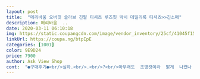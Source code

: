 ```yaml
---
layout: post 
title:  "메리바움 오버핏 슬라브 긴팔 티셔츠 루즈핏 박시 데일리룩 티셔츠>>긴소매" 
description: 메리바움  ..
date: 2020-03-11 06:10:18 
img: https://static.coupangcdn.com/image/vendor_inventory/25cf/41045f153e6b912ec9a8ffcf3316fc9a6a28f22afcbb739cc9bf0e377fa7.jpg 
linkUrl: https://coupa.ng/btpIpE 
categories: [1001] 
color: 9E9D24 
price: 7900 
author: Ask View Shop 
cont:  "●구매후기●<br/>실화.<br/>.<br/>?<br/>아무래도  조명컷이라  밝게  나왔나  봐요<br/>엄청 맘에 듬.<br/>  너무 튀지 않은 다홍이라 이쁨.<br/><br/>오버핏이라도 되어있는데  내가 평소 66반~77입는데  저한테는 오버핏이 아니고  딱 맞네요ᆢ크지도 작지도 ᆢ세탁해봐야  알겠지만 일단 입어본후  세탁할 예정인데  세탁후는 어떨지 모르겠네요ᆢ아뭏튼  편한 티셔츠를 찾으신다면 추천입니다ᆢ소재도 가볍구 안입은듯  편한 착용감요ᆢ 세탁후에  옷의 큰변형이나  물빠짐 등등  크게  하자 없다면  다른칼라  구매하려구요<br/>옷은  잘받았네요ᆢ<br/>와 한번입고 빨래했더니 목 늘어남... <br/><br/>입어보니  무지하게  편하고 딱 지금 입기  좋은  옷이에여<br/>카키ㆍ오렌지  두가지  구매했는데  색상이  화면보다는  조금 어두운편이예요<br/>" 
---
```

